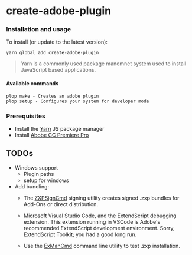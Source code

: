 # create-adobe-plugin

### Installation and usage

To install (or update to the latest version):

```
yarn global add create-adobe-plugin
```

> Yarn is a commonly used package manemnet system used to install JavaScript based applications.

#### Available commands
```
plop make - Creates an adobe plugin
plop setup - Configures your system for developer mode
```
### Prerequisites

* Install the [Yarn](http://) JS package manager
* Install [Abobe CC Premiere Pro](http://)


## TODOs
* Windows support
    * Plugin paths
    * setup for windows 
* Add bundling:
    - The
        [ZXPSignCmd](https://github.com/Adobe-CEP/CEP-Resources/tree/master/ZXPSignCMD/4.0.7)
        signing utility creates signed .zxp bundles for Add-Ons or direct
        distribution.
    - Microsoft Visual Studio Code, and the ExtendScript debugging extension. This extension running in VSCode is Adobe's recommended ExtendScript development environment. Sorry, ExtendScript Toolkit; you had a good long run.

    - Use the [ExManCmd](https://www.adobeexchange.com/resources/28) command line
        utility to test .zxp installation.





